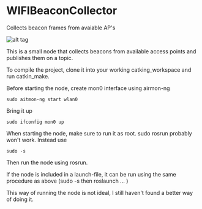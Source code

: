 # WIFIBeaconCollector
Collects beacon frames from avaiable AP's

![alt tag](http://62.198.213.50:8080/job/WIFICollectorNode/badge/icon)

This is a small node that collects beacons from available access points and publishes them on a topic.

To compile the project, clone it into your working catking_workspace and run catkin_make.

Before starting the node, create mon0 interface using airmon-ng
```
sudo aitmon-ng start wlan0
```
Bring it up
```
sudo ifconfig mon0 up
```

When starting the node, make sure to run it as root.
sudo rosrun probably won't work. Instead use
```
sudo -s
```
Then run the node using rosrun.

If the node is included in a launch-file, it can be run using the same procedure as above (sudo -s then roslaunch ... )

This way of running the node is not ideal, I still haven't found a better way of doing it.

